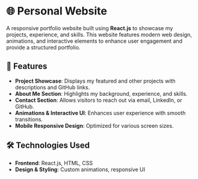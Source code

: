 # 🌐 Personal Website  

A responsive portfolio website built using **React.js** to showcase my projects, experience, and skills. This website features modern web design, animations, and interactive elements to enhance user engagement and provide a structured portfolio.

## 🚀 Features  
- **Project Showcase**: Displays my featured and other projects with descriptions and GitHub links.  
- **About Me Section**: Highlights my background, experience, and skills.  
- **Contact Section**: Allows visitors to reach out via email, LinkedIn, or GitHub.  
- **Animations & Interactive UI**: Enhances user experience with smooth transitions.  
- **Mobile Responsive Design**: Optimized for various screen sizes.  

## 🛠️ Technologies Used  
- **Frontend**: React.js, HTML, CSS  
- **Design & Styling**: Custom animations, responsive UI  

